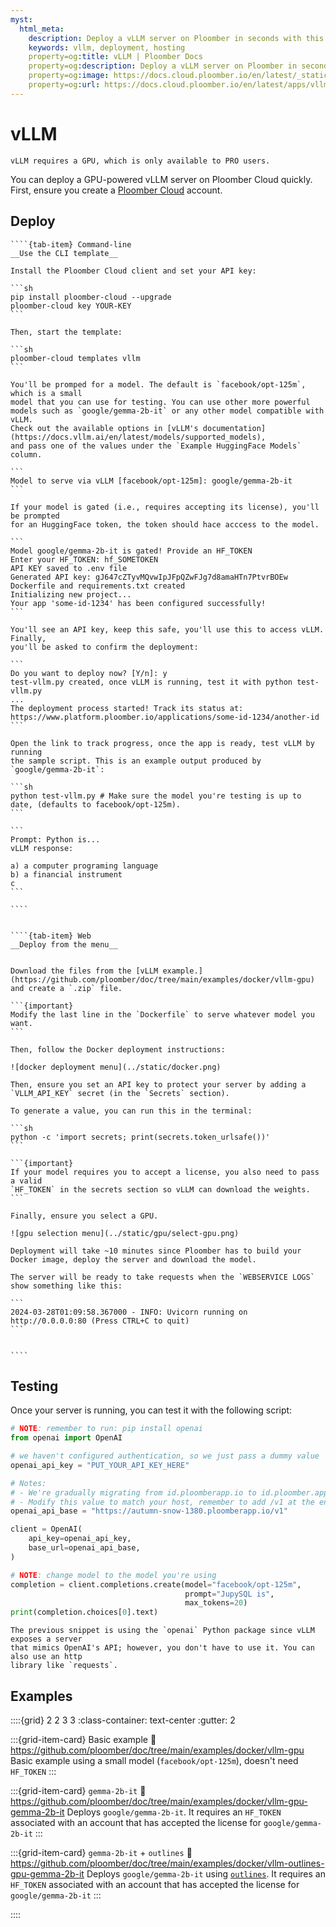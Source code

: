 ```yaml
---
myst:
  html_meta:
    description: Deploy a vLLM server on Ploomber in seconds with this guide.
    keywords: vllm, deployment, hosting
    property=og:title: vLLM | Ploomber Docs
    property=og:description: Deploy a vLLM server on Ploomber in seconds with this guide.
    property=og:image: https://docs.cloud.ploomber.io/en/latest/_static/opengraph-images-vllm.png
    property=og:url: https://docs.cloud.ploomber.io/en/latest/apps/vllm.html
---
```


# vLLM

```{important}
vLLM requires a GPU, which is only available to PRO users.
```

You can deploy a GPU-powered vLLM server on Ploomber Cloud quickly. First, ensure you create a [Ploomber Cloud](https://platform.ploomber.io/register?utm_source=vllm&utm_medium=documentation) account. 

## Deploy


`````{tab-set}
````{tab-item} Command-line
__Use the CLI template__

Install the Ploomber Cloud client and set your API key:

```sh
pip install ploomber-cloud --upgrade
ploomber-cloud key YOUR-KEY
```

Then, start the template:

```sh
ploomber-cloud templates vllm
```

You'll be promped for a model. The default is `facebook/opt-125m`, which is a small
model that you can use for testing. You can use other more powerful
models such as `google/gemma-2b-it` or any other model compatible with vLLM.
Check out the available options in [vLLM's documentation](https://docs.vllm.ai/en/latest/models/supported_models),
and pass one of the values under the `Example HuggingFace Models` column.

```
Model to serve via vLLM [facebook/opt-125m]: google/gemma-2b-it
```

If your model is gated (i.e., requires accepting its license), you'll be prompted 
for an HuggingFace token, the token should hace acccess to the model.

```
Model google/gemma-2b-it is gated! Provide an HF_TOKEN
Enter your HF_TOKEN: hf_SOMETOKEN
API KEY saved to .env file
Generated API key: gJ647cZTyvMQvwIpJFpQZwFJg7d8amaHTn7PtvrBOEw
Dockerfile and requirements.txt created
Initializing new project...
Your app 'some-id-1234' has been configured successfully!
```

You'll see an API key, keep this safe, you'll use this to access vLLM. Finally,
you'll be asked to confirm the deployment:

```
Do you want to deploy now? [Y/n]: y
test-vllm.py created, once vLLM is running, test it with python test-vllm.py
...
The deployment process started! Track its status at: https://www.platform.ploomber.io/applications/some-id-1234/another-id
```

Open the link to track progress, once the app is ready, test vLLM by running
the sample script. This is an example output produced by `google/gemma-2b-it`:

```sh
python test-vllm.py # Make sure the model you're testing is up to date, (defaults to facebook/opt-125m).
```

```
Prompt: Python is...
vLLM response:

a) a computer programing language
b) a financial instrument
c
```

````


````{tab-item} Web
__Deploy from the menu__


Download the files from the [vLLM example.](https://github.com/ploomber/doc/tree/main/examples/docker/vllm-gpu) and create a `.zip` file.

```{important}
Modify the last line in the `Dockerfile` to serve whatever model you want.
```

Then, follow the Docker deployment instructions:

![docker deployment menu](../static/docker.png)

Then, ensure you set an API key to protect your server by adding a `VLLM_API_KEY` secret (in the `Secrets` section).

To generate a value, you can run this in the terminal:

```sh
python -c 'import secrets; print(secrets.token_urlsafe())'
```

```{important}
If your model requires you to accept a license, you also need to pass a valid
`HF_TOKEN` in the secrets section so vLLM can download the weights.
```

Finally, ensure you select a GPU.

![gpu selection menu](../static/gpu/select-gpu.png)

Deployment will take ~10 minutes since Ploomber has to build your Docker image, deploy the server and download the model.

The server will be ready to take requests when the `WEBSERVICE LOGS` show something like this:

```
2024-03-28T01:09:58.367000 - INFO: Uvicorn running on http://0.0.0.0:80 (Press CTRL+C to quit)
```


````
`````

## Testing

Once your server is running, you can test it with the following script:

```python
# NOTE: remember to run: pip install openai
from openai import OpenAI

# we haven't configured authentication, so we just pass a dummy value
openai_api_key = "PUT_YOUR_API_KEY_HERE"

# Notes:
# - We're gradually migrating from id.ploomberapp.io to id.ploomber.app
# - Modify this value to match your host, remember to add /v1 at the end
openai_api_base = "https://autumn-snow-1380.ploomberapp.io/v1"

client = OpenAI(
    api_key=openai_api_key,
    base_url=openai_api_base,
)

# NOTE: change model to the model you're using
completion = client.completions.create(model="facebook/opt-125m",
                                       prompt="JupySQL is",
                                       max_tokens=20)
print(completion.choices[0].text)
```

```{note}
The previous snippet is using the `openai` Python package since vLLM exposes a server
that mimics OpenAI's API; however, you don't have to use it. You can also use an http
library like `requests`.
```

## Examples

::::{grid} 2 2 3 3
:class-container: text-center
:gutter: 2

:::{grid-item-card} Basic example
:link: https://github.com/ploomber/doc/tree/main/examples/docker/vllm-gpu
Basic example using a small model (`facebook/opt-125m`), doesn't need `HF_TOKEN`
:::

:::{grid-item-card} `gemma-2b-it`
:link: https://github.com/ploomber/doc/tree/main/examples/docker/vllm-gpu-gemma-2b-it
Deploys `google/gemma-2b-it`. It requires an `HF_TOKEN` associated with an account that has
accepted the license for `google/gemma-2b-it`
:::


:::{grid-item-card} `gemma-2b-it` + `outlines`
:link: https://github.com/ploomber/doc/tree/main/examples/docker/vllm-outlines-gpu-gemma-2b-it
Deploys `google/gemma-2b-it` using
[`outlines`](https://github.com/outlines-dev/outlines). It requires an `HF_TOKEN`
associated with an account that has accepted the license for `google/gemma-2b-it`
:::

::::

